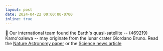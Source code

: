 ```yaml
---
layout: post
date: 2024-04-22 00:00:00-0700
inline: true
---
```


🚀  Our international team found the Earth's quasi-satellite -- (469219) Kamoʻoalewa -- may originate from the lunar crater Giordano Bruno. Read the [Nature Astronomy paper](https://www.nature.com/articles/s41550-024-02258-z) or the [Science news article](https://www.science.org/content/article/where-did-earth-s-oddball-quasi-moon-come-scientists-pinpoint-famed-lunar-crater)